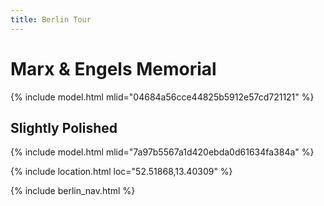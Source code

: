 ```yaml
---
title: Berlin Tour
---
```


# Marx & Engels Memorial

{% include model.html mlid="04684a56cce44825b5912e57cd721121" %}

## Slightly Polished

{% include model.html mlid="7a97b5567a1d420ebda0d61634fa384a" %}

{% include location.html loc="52.51868,13.40309" %}

{% include berlin_nav.html %}

